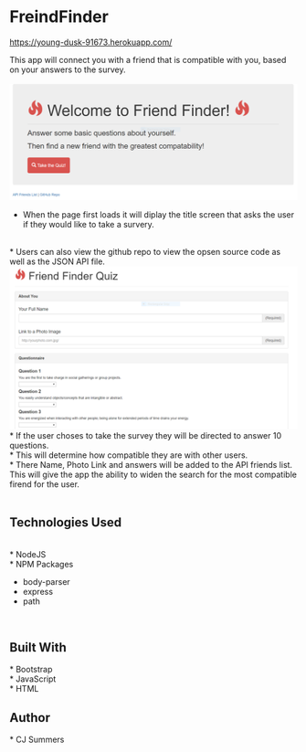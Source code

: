 # FreindFinder
https://young-dusk-91673.herokuapp.com/

This app will connect you with a friend that is compatible with you, based on your answers to the survey.  
<br>
<img src="images/home.PNG">
<br>
 * When the page first loads it will diplay the title screen that asks the user if they would like to take a survery.
 <br>
 * Users can also view the github repo to view the opsen source code as well as the JSON API file.
 <br>
 <img src="images/survey.PNG">
 <br>
 * If the user choses to take the survey they will be directed to answer 10 questions.  
 <br>
 * This will determine how compatible they are with other users.  
 <br>
 * There Name, Photo Link and answers will be added to the API friends list. This will give the app the ability to widen the search for the most compatible firend for the user.
 <br>
 <br>
 <h2>Technologies Used</h2>
 <br>
 * NodeJS
 <br>
 * NPM Packages
 <ul>
 <li>body-parser</li>
 <li>express</li>
 <li>path</li>
 </ul>

<br>
<h2>Built With</h2>
* Bootstrap
 <br>
 * JavaScript
 <br>
 * HTML
 <br>

 <h2>Author</h2>
 * CJ Summers 


